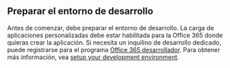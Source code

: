 ## <a name="prepare-your-development-environment"></a>Preparar el entorno de desarrollo

Antes de comenzar, debe preparar el entorno de desarrollo. La carga de aplicaciones personalizadas debe estar habilitada para la Office 365 donde quieras crear la aplicación. Si necesita un inquilino de desarrollo dedicado, puede registrarse para el programa [Office 365 desarrollador](https://developer.microsoft.com/office/dev-program). Para obtener más información, vea [setup your development environment](~/concepts/build-and-test/prepare-your-o365-tenant.md).